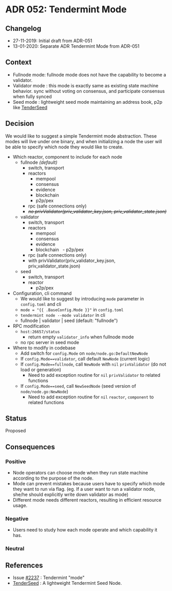 # ADR 052: Tendermint Mode

## Changelog

* 27-11-2019: Initial draft from ADR-051
* 13-01-2020: Separate ADR Tendermint Mode from ADR-051

## Context

- Fullnode mode: fullnode mode does not have the capability to become a validator. 
- Validator mode : this mode is exactly same as existing state machine behavior. sync without voting on consensus, and participate consensus when fully synced
- Seed mode : lightweight seed mode maintaining an address book, p2p like [TenderSeed](https://gitlab.com/polychainlabs/tenderseed)

## Decision

We would like to suggest a simple Tendermint mode abstraction. These modes will live under one binary, and when initializing a node the user will be able to specify which node they would like to create.

- Which reactor, component to include for each node
    - fullnode *(default)*
        - switch, transport
        - reactors
          - mempool
          - consensus
          - evidence
          - blockchain
          - p2p/pex
        - rpc (safe connections only)
        - *~~no privValidator(priv_validator_key.json, priv_validator_state.json)~~*
    - validator
        - switch, transport
        - reactors
          - mempool
          - consensus
          - evidence
          - blockchain
          - p2p/pex
        - rpc (safe connections only)
        - with privValidator(priv_validator_key.json, priv_validator_state.json)
    - seed
        - switch, transport
        - reactor
           - p2p/pex
- Configuration, cli command
    - We would like to suggest by introducing `mode` parameter in `config.toml` and cli
    - <span v-pre>`mode = "{{ .BaseConfig.Mode }}"`</span> in `config.toml`
    - `tendermint node --mode validator`  in cli
    - fullnode | validator | seed (default: "fullnode")
- RPC modification
    - `host:26657/status`
        - return empty `validator_info` when fullnode mode
    - no rpc server in seed mode
- Where to modify in codebase
    - Add  switch for `config.Mode` on `node/node.go:DefaultNewNode`
    - If `config.Mode==validator`, call default `NewNode` (current logic)
    - If `config.Mode==fullnode`, call `NewNode` with `nil` `privValidator` (do not load or generation)
        - Need to add exception routine for `nil` `privValidator` to related functions
    - If `config.Mode==seed`, call `NewSeedNode` (seed version of `node/node.go:NewNode`)
        - Need to add exception routine for `nil` `reactor`, `component` to related functions

## Status

Proposed

## Consequences

### Positive

- Node operators can choose mode when they run state machine according to the purpose of the node.
- Mode can prevent mistakes because users have to specify which mode they want to run via flag. (eg. If a user want to run a validator node, she/he should explicitly write down validator as mode)
- Different mode needs different reactors, resulting in efficient resource usage.

### Negative

- Users need to study how each mode operate and which capability it has.

### Neutral

## References

- Issue [#2237](https://github.com/reapchain/reapchain-core/issues/2237) : Tendermint "mode"
- [TenderSeed](https://gitlab.com/polychainlabs/tenderseed) : A lightweight Tendermint Seed Node.

